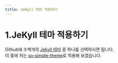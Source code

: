 ```yaml
---
title: JeKyll 테마 적용하기
---
```


# 1.JeKyll 테마 적용하기

Github에 수백개의 [Jekyll 테마](https://github.com/topics/jekyll-theme) 중 하나를 선택하시면 됩니다.<br>
이 중에 저는 [so-simple-theme](https://github.com/mmistakes/so-simple-theme)로 적용해 보겠습니다.
